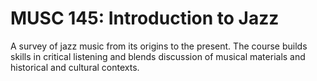 # MUSC 145: Introduction to Jazz

A survey of jazz music from its origins to the present. The course builds skills in critical listening and blends discussion of musical materials and historical and cultural contexts.